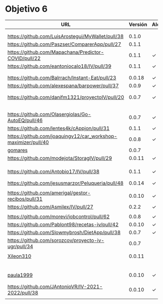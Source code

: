 # Objetivo 6

| URL                                                           | Versión | Alcanzado |
|---------------------------------------------------------------|---------|-----------|
| <!-- Enlace de noise-kngdm -->                                |         |           |
| <!-- Enlace de Esturillo98 -->                                |         |           |
| https://github.com/LuisArostegui/MyWallet/pull/38             |  0.1.0  |           |
| https://github.com/Paszser/ComparerApp/pull/27                |  0.1.1  |           |
| https://github.com/Mapachana/Predictor-COVID/pull/22          |  0.1.1  | ✓         |
| https://github.com/eantoniocalo18/IV/pull/39                  |  0.1.1  | ✓         |
| <!-- Enlace de NachoCarher -->                                |         |           |
| <!-- Enlace de C L A -->                                      |         |           |
| https://github.com/Balrrach/Instant-Eat/pull/23               | 0.0.18  | ✓         |
| https://github.com/alexespana/barpower/pull/37                | 0.0.9   | ✓         |
| <!-- Enlace de Javierexmar -->                                |         |           |
| <!-- Enlace de MarinoFajardo -->                              |         |           |
| https://github.com/danifm1321/proyectoIV/pull/20              | 0.0.7   | ✓         |
| <!-- Enlace de josevilchez247 -->                             |         |           |
| <!-- Enlace de arguellesm -->                                 |         |           |
| <!-- Enlace de DFolchA -->                                    |         |           |
| <!-- Enlace de JaimeGM96 -->                                  |         |           |
| <!-- Enlace de agr8 -->                                       |         |           |
| https://github.com/Olasergiolas/Go-AutoEQ/pull/46             | 0.0.7   |  ✓        |
| https://github.com/lentes4k/cAppjon/pull/31                   | 0.1.1   | ✓         |
| https://github.com/joaquingv12/car_workshop-maximizer/pull/40 | 0.0.8   | ✓         |
| [gomares](https://github.com/gomares/More-mangas/pull/40)     |  0.0.7  |           |
| https://github.com/modejota/StoragIV/pull/29                  | 0.0.11  | ✓         |
| <!-- Enlace de argelion14 -->                                 |         |           |
| <!-- Enlace de juanmihdz -->                                  |         |           |
| <!-- Enlace de venrra -->                                     |         |           |
| https://github.com/Antobio17/IV/pull/38                       | 0.1.1   | ✓         |
| <!-- Enlace de manujurado1 -->                                |         |           |
| <!-- Enlace de migueorg -->                                   |         |           |
| https://github.com/jesusmarzor/Peluqueria/pull/48             | 0.0.14  | ✓         |
| <!-- Enlace de francisco3207 -->                              |         |           |
| https://github.com/amerigal/gestor-recibos/pull/31            | 0.0.10  | ✓         |
| https://github.com/Asmilex/IV/pull/27                         | 0.2.2   | ✓         |
| <!-- Enlace de ismaelmontesinos -->                           |         |           |
| https://github.com/morevi/jobcontrol/pull/62                  | 0.0.8   | ✓         |
| https://github.com/Pablont98/recetas-iv/pull/42               | 0.0.10  | ✓         |
| https://github.com/Slowmybrosh/DietApp/pull/38                | 0.0.7   | ✓         |
| https://github.com/sorozcov/proyecto-iv-ugr/pull/34           | 0.0.7   |          |
| <!-- Enlace de jlortega00 -->                                 |         |           |
| [Xileon310](https://github.com/Xileon310/GoParty/pull/43)     | 0.0.11  |           |
| <!-- Enlace de Parka015 -->                                   |         |           |
| <!-- Enlace de edusegrich -->                                 |         |           |
| <!-- Enlace de LuisSS20 -->                                   |         |           |
| <!-- Enlace de juanfran00 -->                                 |         |           |
| <!-- Enlace de Albertotc99 -->                                |         |           |
| <!-- Enlace de aleveji -->                                    |         |           |
| [paula1999](https://github.com/paula1999/Tune-in/pull/22)     | 0.0.10  |  ✓        |
| <!-- Enlace de xCyal -->                                      |         |           |
| <!-- Enlace de vlljuan99 -->                                  |         |           |
| https://github.com/JAntonioVR/IV-2021-2022/pull/38            | 0.0.10  |   ✓       |
| <!-- Enlace de pablozafra97 -->                               |         |           |
